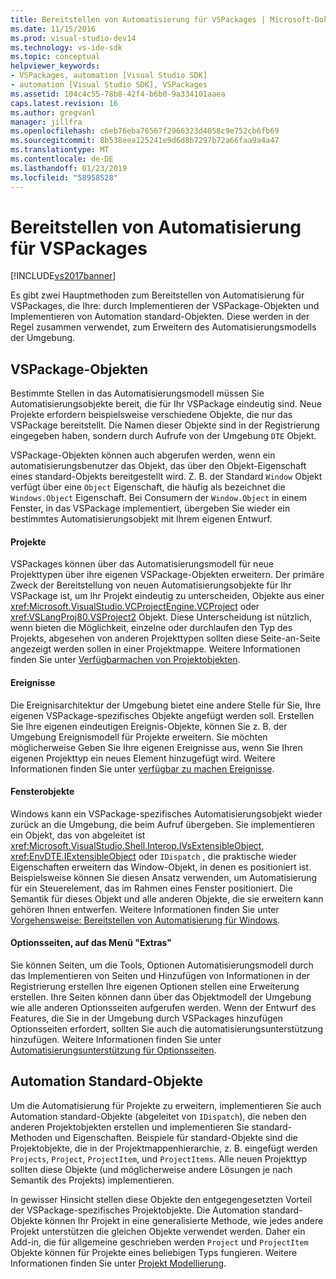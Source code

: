 ```yaml
---
title: Bereitstellen von Automatisierung für VSPackages | Microsoft-Dokumentation
ms.date: 11/15/2016
ms.prod: visual-studio-dev14
ms.technology: vs-ide-sdk
ms.topic: conceptual
helpviewer_keywords:
- VSPackages, automation [Visual Studio SDK]
- automation [Visual Studio SDK], VSPackages
ms.assetid: 104c4c55-78b8-42f4-b6b0-9a334101aaea
caps.latest.revision: 16
ms.author: gregvanl
manager: jillfra
ms.openlocfilehash: c6eb76eba76567f2966323d4058c9e752cb6fb69
ms.sourcegitcommit: 8b538eea125241e9d6d8b7297b72a66faa9a4a47
ms.translationtype: MT
ms.contentlocale: de-DE
ms.lasthandoff: 01/23/2019
ms.locfileid: "58958528"
---
```

# <a name="providing-automation-for-vspackages"></a>Bereitstellen von Automatisierung für VSPackages
[!INCLUDE[vs2017banner](../../includes/vs2017banner.md)]

Es gibt zwei Hauptmethoden zum Bereitstellen von Automatisierung für VSPackages, die Ihre: durch Implementieren der VSPackage-Objekten und Implementieren von Automation standard-Objekten. Diese werden in der Regel zusammen verwendet, zum Erweitern des Automatisierungsmodells der Umgebung.  
  
## <a name="vspackage-specific-objects"></a>VSPackage-Objekten  
 Bestimmte Stellen in das Automatisierungsmodell müssen Sie Automatisierungsobjekte bereit, die für Ihr VSPackage eindeutig sind. Neue Projekte erfordern beispielsweise verschiedene Objekte, die nur das VSPackage bereitstellt. Die Namen dieser Objekte sind in der Registrierung eingegeben haben, sondern durch Aufrufe von der Umgebung `DTE` Objekt.  
  
 VSPackage-Objekten können auch abgerufen werden, wenn ein automatisierungsbenutzer das Objekt, das über den Objekt-Eigenschaft eines standard-Objekts bereitgestellt wird. Z. B. der Standard `Window` Objekt verfügt über eine `Object` Eigenschaft, die häufig als bezeichnet die `Windows.Object` Eigenschaft. Bei Consumern der `Window.Object` in einem Fenster, in das VSPackage implementiert, übergeben Sie wieder ein bestimmtes Automatisierungsobjekt mit Ihrem eigenen Entwurf.  
  
#### <a name="projects"></a>Projekte  
 VSPackages können über das Automatisierungsmodell für neue Projekttypen über ihre eigenen VSPackage-Objekten erweitern. Der primäre Zweck der Bereitstellung von neuen Automatisierungsobjekte für Ihr VSPackage ist, um Ihr Projekt eindeutig zu unterscheiden, Objekte aus einer <xref:Microsoft.VisualStudio.VCProjectEngine.VCProject> oder <xref:VSLangProj80.VSProject2> Objekt. Diese Unterscheidung ist nützlich, wenn bieten die Möglichkeit, einzelne oder durchlaufen den Typ des Projekts, abgesehen von anderen Projekttypen sollten diese Seite-an-Seite angezeigt werden sollen in einer Projektmappe. Weitere Informationen finden Sie unter [Verfügbarmachen von Projektobjekten](../../extensibility/internals/exposing-project-objects.md).  
  
#### <a name="events"></a>Ereignisse  
 Die Ereignisarchitektur der Umgebung bietet eine andere Stelle für Sie, Ihre eigenen VSPackage-spezifisches Objekte angefügt werden soll. Erstellen Sie Ihre eigenen eindeutigen Ereignis-Objekte, können Sie z. B. der Umgebung Ereignismodell für Projekte erweitern. Sie möchten möglicherweise Geben Sie Ihre eigenen Ereignisse aus, wenn Sie Ihren eigenen Projekttyp ein neues Element hinzugefügt wird. Weitere Informationen finden Sie unter [verfügbar zu machen Ereignisse](../../extensibility/internals/exposing-events-in-the-visual-studio-sdk.md).  
  
#### <a name="window-objects"></a>Fensterobjekte  
 Windows kann ein VSPackage-spezifisches Automatisierungsobjekt wieder zurück an die Umgebung, die beim Aufruf übergeben. Sie implementieren ein Objekt, das von abgeleitet ist <xref:Microsoft.VisualStudio.Shell.Interop.IVsExtensibleObject>, <xref:EnvDTE.IExtensibleObject> oder `IDispatch` , die praktische wieder Eigenschaften erweitern das Window-Objekt, in denen es positioniert ist. Beispielsweise können Sie diesen Ansatz verwenden, um Automatisierung für ein Steuerelement, das im Rahmen eines Fenster positioniert. Die Semantik für dieses Objekt und alle anderen Objekte, die sie erweitern kann gehören Ihnen entwerfen. Weitere Informationen finden Sie unter [Vorgehensweise: Bereitstellen von Automatisierung für Windows](../../extensibility/internals/how-to-provide-automation-for-windows.md).  
  
#### <a name="options-pages-on-the-tools-menu"></a>Optionsseiten, auf das Menü "Extras"  
 Sie können Seiten, um die Tools, Optionen Automatisierungsmodell durch das Implementieren von Seiten und Hinzufügen von Informationen in der Registrierung erstellen Ihre eigenen Optionen stellen eine Erweiterung erstellen. Ihre Seiten können dann über das Objektmodell der Umgebung wie alle anderen Optionsseiten aufgerufen werden. Wenn der Entwurf des Features, die Sie in der Umgebung durch VSPackages hinzufügen Optionsseiten erfordert, sollten Sie auch die automatisierungsunterstützung hinzufügen. Weitere Informationen finden Sie unter [Automatisierungsunterstützung für Optionsseiten](../../extensibility/internals/automation-support-for-options-pages.md).  
  
## <a name="standard-automation-objects"></a>Automation Standard-Objekte  
 Um die Automatisierung für Projekte zu erweitern, implementieren Sie auch Automation standard-Objekte (abgeleitet von `IDispatch`), die neben den anderen Projektobjekten erstellen und implementieren Sie standard-Methoden und Eigenschaften. Beispiele für standard-Objekte sind die Projektobjekte, die in der Projektmappenhierarchie, z. B. eingefügt werden `Projects`, `Project`, `ProjectItem`, und `ProjectItems`. Alle neuen Projekttyp sollten diese Objekte (und möglicherweise andere Lösungen je nach Semantik des Projekts) implementieren.  
  
 In gewisser Hinsicht stellen diese Objekte den entgegengesetzten Vorteil der VSPackage-spezifisches Projektobjekte. Die Automation standard-Objekte können Ihr Projekt in eine generalisierte Methode, wie jedes andere Projekt unterstützen die gleichen Objekte verwendet werden. Daher ein Add-in, die für allgemeine geschrieben werden `Project` und `ProjectItem` Objekte können für Projekte eines beliebigen Typs fungieren. Weitere Informationen finden Sie unter [Projekt Modellierung](../../extensibility/internals/project-modeling.md).
